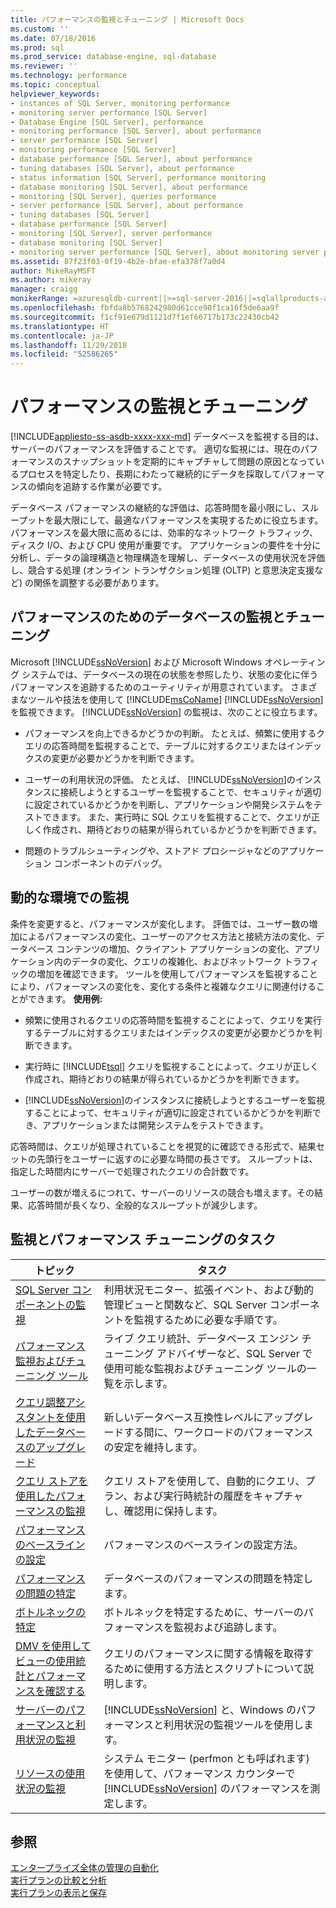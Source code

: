 ```yaml
---
title: パフォーマンスの監視とチューニング | Microsoft Docs
ms.custom: ''
ms.date: 07/18/2016
ms.prod: sql
ms.prod_service: database-engine, sql-database
ms.reviewer: ''
ms.technology: performance
ms.topic: conceptual
helpviewer_keywords:
- instances of SQL Server, monitoring performance
- monitoring server performance [SQL Server]
- Database Engine [SQL Server], performance
- monitoring performance [SQL Server], about performance
- server performance [SQL Server]
- monitoring performance [SQL Server]
- database performance [SQL Server], about performance
- tuning databases [SQL Server], about performance
- status information [SQL Server], performance monitoring
- database monitoring [SQL Server], about performance
- monitoring [SQL Server], queries performance
- server performance [SQL Server], about performance
- tuning databases [SQL Server]
- database performance [SQL Server]
- monitoring [SQL Server], server performance
- database monitoring [SQL Server]
- monitoring server performance [SQL Server], about monitoring server performance
ms.assetid: 87f23f03-0f19-4b2e-bfae-efa378f7a0d4
author: MikeRayMSFT
ms.author: mikeray
manager: craigg
monikerRange: =azuresqldb-current||>=sql-server-2016||=sqlallproducts-allversions||>=sql-server-linux-2017||=azuresqldb-mi-current
ms.openlocfilehash: fbfda8b5768242980d61cce90f1ca16f5de6aa9f
ms.sourcegitcommit: f1cf91e679d1121d7f1ef66717b173c22430cb42
ms.translationtype: HT
ms.contentlocale: ja-JP
ms.lasthandoff: 11/29/2018
ms.locfileid: "52586265"
---
```

# <a name="monitor-and-tune-for-performance"></a>パフォーマンスの監視とチューニング
[!INCLUDE[appliesto-ss-asdb-xxxx-xxx-md](../../includes/appliesto-ss-asdb-xxxx-xxx-md.md)]
  データベースを監視する目的は、サーバーのパフォーマンスを評価することです。 適切な監視には、現在のパフォーマンスのスナップショットを定期的にキャプチャして問題の原因となっているプロセスを特定したり、長期にわたって継続的にデータを採取してパフォーマンスの傾向を追跡する作業が必要です。  
  
 データベース パフォーマンスの継続的な評価は、応答時間を最小限にし、スループットを最大限にして、最適なパフォーマンスを実現するために役立ちます。 パフォーマンスを最大限に高めるには、効率的なネットワーク トラフィック、ディスク I/O、および CPU 使用が重要です。 アプリケーションの要件を十分に分析し、データの論理構造と物理構造を理解し、データベースの使用状況を評価し、競合する処理 (オンライン トランザクション処理 (OLTP) と意思決定支援など) の関係を調整する必要があります。  
  
## <a name="monitoring-and-tuning-databases-for-performance"></a>パフォーマンスのためのデータベースの監視とチューニング  
 Microsoft [!INCLUDE[ssNoVersion](../../includes/ssnoversion-md.md)] および Microsoft Windows オペレーティング システムでは、データベースの現在の状態を参照したり、状態の変化に伴うパフォーマンスを追跡するためのユーティリティが用意されています。 さまざまなツールや技法を使用して [!INCLUDE[msCoName](../../includes/msconame-md.md)] [!INCLUDE[ssNoVersion](../../includes/ssnoversion-md.md)]を監視できます。 [!INCLUDE[ssNoVersion](../../includes/ssnoversion-md.md)] の監視は、次のことに役立ちます。  
  
-   パフォーマンスを向上できるかどうかの判断。 たとえば、頻繁に使用するクエリの応答時間を監視することで、テーブルに対するクエリまたはインデックスの変更が必要かどうかを判断できます。  
  
-   ユーザーの利用状況の評価。 たとえば、 [!INCLUDE[ssNoVersion](../../includes/ssnoversion-md.md)]のインスタンスに接続しようとするユーザーを監視することで、セキュリティが適切に設定されているかどうかを判断し、アプリケーションや開発システムをテストできます。 また、実行時に SQL クエリを監視することで、クエリが正しく作成され、期待どおりの結果が得られているかどうかを判断できます。  
  
-   問題のトラブルシューティングや、ストアド プロシージャなどのアプリケーション コンポーネントのデバッグ。  
  
## <a name="monitoring-in-a-dynamic-environment"></a>動的な環境での監視  
条件を変更すると、パフォーマンスが変化します。 評価では、ユーザー数の増加によるパフォーマンスの変化、ユーザーのアクセス方法と接続方法の変化、データベース コンテンツの増加、クライアント アプリケーションの変化、アプリケーション内のデータの変化、クエリの複雑化、およびネットワーク トラフィックの増加を確認できます。 ツールを使用してパフォーマンスを監視することにより、パフォーマンスの変化を、変化する条件と複雑なクエリに関連付けることができます。 **使用例:**  
  
-   頻繁に使用されるクエリの応答時間を監視することによって、クエリを実行するテーブルに対するクエリまたはインデックスの変更が必要かどうかを判断できます。  
  
-   実行時に [!INCLUDE[tsql](../../includes/tsql-md.md)] クエリを監視することによって、クエリが正しく作成され、期待どおりの結果が得られているかどうかを判断できます。  
  
-   [!INCLUDE[ssNoVersion](../../includes/ssnoversion-md.md)]のインスタンスに接続しようとするユーザーを監視することによって、セキュリティが適切に設定されているかどうかを判断でき、アプリケーションまたは開発システムをテストできます。  
  
応答時間は、クエリが処理されていることを視覚的に確認できる形式で、結果セットの先頭行をユーザーに返すのに必要な時間の長さです。 スループットは、指定した時間内にサーバーで処理されたクエリの合計数です。  
  
ユーザーの数が増えるにつれて、サーバーのリソースの競合も増えます。その結果、応答時間が長くなり、全般的なスループットが減少します。  
  
## <a name="monitoring-and-performance-tuning-tasks"></a>監視とパフォーマンス チューニングのタスク  
  
|トピック| タスク|  
|-----------|----------------------|  
|[SQL Server コンポーネントの監視](../../relational-databases/performance/monitor-sql-server-components.md)|利用状況モニター、拡張イベント、および動的管理ビューと関数など、SQL Server コンポーネントを監視するために必要な手順です。|  
|[パフォーマンス監視およびチューニング ツール](../../relational-databases/performance/performance-monitoring-and-tuning-tools.md)|ライブ クエリ統計、データベース エンジン チューニング アドバイザーなど、SQL Server で使用可能な監視およびチューニング ツールの一覧を示します。|  
|[クエリ調整アシスタントを使用したデータベースのアップグレード](../../relational-databases/performance/upgrade-dbcompat-using-qta.md)|新しいデータベース互換性レベルにアップグレードする間に、ワークロードのパフォーマンスの安定を維持します。|  
|[クエリ ストアを使用したパフォーマンスの監視](../../relational-databases/performance/monitoring-performance-by-using-the-query-store.md)|クエリ ストアを使用して、自動的にクエリ、プラン、および実行時統計の履歴をキャプチャし、確認用に保持します。|  
|[パフォーマンスのベースラインの設定](../../relational-databases/performance/establish-a-performance-baseline.md)|パフォーマンスのベースラインの設定方法。|  
|[パフォーマンスの問題の特定](../../relational-databases/performance/isolate-performance-problems.md)|データベースのパフォーマンスの問題を特定します。|  
|[ボトルネックの特定](../../relational-databases/performance/identify-bottlenecks.md)|ボトルネックを特定するために、サーバーのパフォーマンスを監視および追跡します。|  
|[DMV を使用してビューの使用統計とパフォーマンスを確認する](../../relational-databases/performance/use-dmvs-determine-usage-performance-views.md)|クエリのパフォーマンスに関する情報を取得するために使用する方法とスクリプトについて説明します。|  
|[サーバーのパフォーマンスと利用状況の監視](../../relational-databases/performance/server-performance-and-activity-monitoring.md)|[!INCLUDE[ssNoVersion](../../includes/ssnoversion-md.md)] と、Windows のパフォーマンスと利用状況の監視ツールを使用します。|  
|[リソースの使用状況の監視](../../relational-databases/performance-monitor/monitor-resource-usage-system-monitor.md)|システム モニター (perfmon とも呼ばれます) を使用して、パフォーマンス カウンターで [!INCLUDE[ssNoVersion](../../includes/ssnoversion-md.md)] のパフォーマンスを測定します。|  

  
## <a name="see-also"></a>参照  
 [エンタープライズ全体の管理の自動化](../../ssms/agent/automated-administration-across-an-enterprise.md)    
 [実行プランの比較と分析](../../relational-databases/performance/compare-and-analyze-execution-plans.md)    
 [実行プランの表示と保存](../../relational-databases/performance/display-and-save-execution-plans.md)    
  
  
